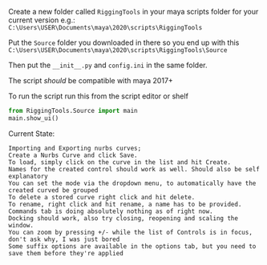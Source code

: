 Create a new folder called `RiggingTools` in your maya scripts folder for your current version e.g.:
`C:\Users\USER\Documents\maya\2020\scripts\RiggingTools`

Put the `Source` folder you downloaded in there so you end up with this
`C:\Users\USER\Documents\maya\2020\scripts\RiggingTools\Source`

Then put the `__init__.py` and `config.ini` in the same folder.

The script *should* be compatible with maya 2017+

To run the script run this from the script editor or shelf
```python
from RiggingTools.Source import main
main.show_ui()
```

Current State:

    Importing and Exporting nurbs curves;  
    Create a Nurbs Curve and click Save.  
    To load, simply click on the curve in the list and hit Create.  
    Names for the created control should work as well. Should also be self explanatory
    You can set the mode via the dropdown menu, to automatically have the created curved be grouped
    To delete a stored curve right click and hit delete.  
    To rename, right click and hit rename, a name has to be provided.
    Commands tab is doing absolutely nothing as of right now.  
    Docking should work, also try closing, reopening and scaling the window.
    You can zoom by pressing +/- while the list of Controls is in focus, don't ask why, I was just bored
    Some suffix options are available in the options tab, but you need to save them before they're applied
    
